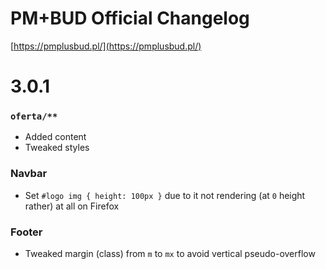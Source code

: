 # PM+BUD Official Changelog

[https://pmplusbud.pl/](https://pmplusbud.pl/)

# 3.0.1

### `oferta/**`

- Added content
- Tweaked styles

### Navbar

- Set `#logo img { height: 100px }` due to it not rendering (at `0` height rather) at all on Firefox

### Footer

- Tweaked margin (class) from `m` to `mx` to avoid vertical pseudo-overflow